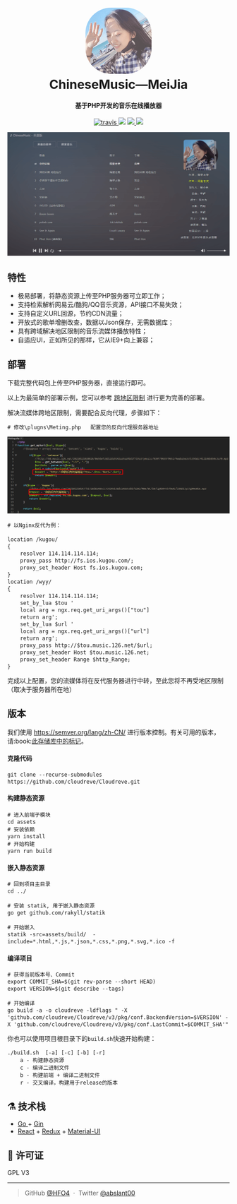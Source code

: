 <h1 align="center">
  <br>
  <a href="#" alt="logo" ><img src="https://raw.githubusercontent.com/deleisoft/ChineseMusic/main/images/p1.png" width="150" style="border-radius: 58px;"/></a>
  <br>
  ChineseMusic—MeiJia
  <br>
</h1>

<h4 align="center">基于PHP开发的音乐在线播放器</h4>

<p align="center">
  <a href="https://travis-ci.com/github/cloudreve/Cloudreve/">
    <img src="https://img.shields.io/travis/com/cloudreve/Cloudreve?style=flat-square"
         alt="travis">
  </a>
  <a href="#"><img src="https://img.shields.io/codecov/c/github/cloudreve/Cloudreve?style=flat-square"></a>
  <a href="#">
      <img src="https://goreportcard.com/badge/github.com/cloudreve/Cloudreve?style=flat-square">
  </a>
  <a href="#">
    <img src="https://img.shields.io/github/v/release/cloudreve/Cloudreve?include_prereleases&style=flat-square">
  </a>
</p>

![Screenshot](https://raw.githubusercontent.com/deleisoft/ChineseMusic/main/images/p2.png)

## 特性

* 极易部署，将静态资源上传至PHP服务器可立即工作；
* 支持检索解析网易云/酷狗/QQ音乐资源，API接口不易失效；
* 支持自定义URL回源，节约CDN流量；
* 开放式的歌单增删改查，数据以Json保存，无需数据库；
* 具有跨域解决地区限制的音乐流媒体播放特性；
* 自适应UI，正如所见的那样，它从IE9+向上兼容；

## 部署

下载完整代码包上传至PHP服务器，直接运行即可。

以上为最简单的部署示例，您可以参考 [跨地区限制](#) 进行更为完善的部署。

解决流媒体跨地区限制，需要配合反向代理，步骤如下：

```shell
# 修改\plugns\Meting.php   配置您的反向代理服务器地址
```
<img src="https://raw.githubusercontent.com/deleisoft/ChineseMusic/main/images/1.png">

```shell
# 以Nginx反代为例：

location /kugou/
{
    resolver 114.114.114.114;
    proxy_pass http://fs.ios.kugou.com/;
    proxy_set_header Host fs.ios.kugou.com;
}
location /wyy/ 
{
    resolver 114.114.114.114;
    set_by_lua $tou '
    local arg = ngx.req.get_uri_args()["tou"]
    return arg';
    set_by_lua $url '
    local arg = ngx.req.get_uri_args()["url"]
    return arg';
    proxy_pass http://$tou.music.126.net/$url;
    proxy_set_header Host $tou.music.126.net;
    proxy_set_header Range $http_Range;
}
```
完成以上配置，您的流媒体将在反代服务器进行中转，至此您将不再受地区限制（取决于服务器所在地）

## 版本

<p>我们使用 <a href="https://semver.org/lang/zh-CN/" target="_blank">https://semver.org/lang/zh-CN/</a> 进行版本控制。有关可用的版本，请:book:<a href="#">此存储库中的标记</a>。</p>

#### 克隆代码

```shell
git clone --recurse-submodules https://github.com/cloudreve/Cloudreve.git
```

#### 构建静态资源

```shell
# 进入前端子模块
cd assets
# 安装依赖
yarn install
# 开始构建
yarn run build
```

#### 嵌入静态资源

```shell
# 回到项目主目录
cd ../

# 安装 statik, 用于嵌入静态资源
go get github.com/rakyll/statik

# 开始嵌入
statik -src=assets/build/  -include=*.html,*.js,*.json,*.css,*.png,*.svg,*.ico -f
```

#### 编译项目

```shell
# 获得当前版本号、Commit
export COMMIT_SHA=$(git rev-parse --short HEAD)
export VERSION=$(git describe --tags)

# 开始编译
go build -a -o cloudreve -ldflags " -X 'github.com/cloudreve/Cloudreve/v3/pkg/conf.BackendVersion=$VERSION' -X 'github.com/cloudreve/Cloudreve/v3/pkg/conf.LastCommit=$COMMIT_SHA'"
```

你也可以使用项目根目录下的`build.sh`快速开始构建：

```shell
./build.sh  [-a] [-c] [-b] [-r]
	a - 构建静态资源
	c - 编译二进制文件
	b - 构建前端 + 编译二进制文件
	r - 交叉编译，构建用于release的版本
```

## :alembic: 技术栈

* [Go ](https://golang.org/) + [Gin](https://github.com/gin-gonic/gin)
* [React](https://github.com/facebook/react) + [Redux](https://github.com/reduxjs/redux) + [Material-UI](https://github.com/mui-org/material-ui)

## :scroll: 许可证

GPL V3

---
> GitHub [@HFO4](https://github.com/HFO4) &nbsp;&middot;&nbsp;
> Twitter [@abslant00](https://twitter.com/abslant00)
